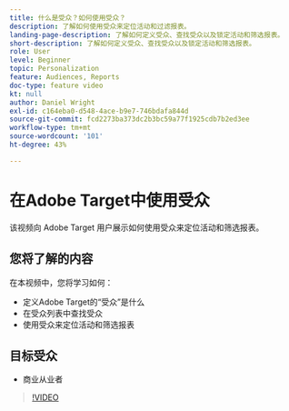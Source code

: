 ```yaml
---
title: 什么是受众？如何使用受众？
description: 了解如何使用受众来定位活动和过滤报表。
landing-page-description: 了解如何定义受众、查找受众以及锁定活动和筛选报表。
short-description: 了解如何定义受众、查找受众以及锁定活动和筛选报表。
role: User
level: Beginner
topic: Personalization
feature: Audiences, Reports
doc-type: feature video
kt: null
author: Daniel Wright
exl-id: c164eba0-d548-4ace-b9e7-746bdafa844d
source-git-commit: fcd2273ba373dc2b3bc59a77f1925cdb7b2ed3ee
workflow-type: tm+mt
source-wordcount: '101'
ht-degree: 43%

---
```


# 在Adobe Target中使用受众

该视频向 Adobe Target 用户展示如何使用受众来定位活动和筛选报表。

## 您将了解的内容

在本视频中，您将学习如何：

* 定义Adobe Target的“受众”是什么
* 在受众列表中查找受众
* 使用受众来定位活动和筛选报表

## 目标受众

* 商业从业者

>[!VIDEO](https://video.tv.adobe.com/v/17398/?quality=12)
